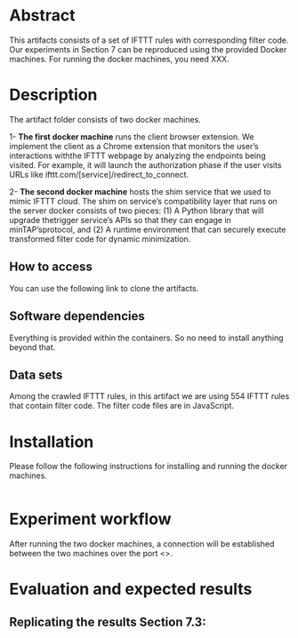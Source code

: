 # Abstract
This artifacts consists of a set of IFTTT rules with corresponding filter code. Our experiments in Section 7 can be reproduced using the provided Docker machines. For running the docker machines, you need XXX. 

# Description
The artifact folder consists of two docker machines. 

1- **The first docker machine** runs the client browser extension. We implement the client as a Chrome extension that monitors the user’s interactions withthe IFTTT webpage by analyzing the endpoints being visited. For example, it will launch the authorization phase if the user visits URLs like ifttt.com/[service]/redirect_to_connect.   

2- **The second docker machine** hosts the shim service that we used to mimic IFTTT cloud. The shim on service’s compatibility layer that runs on the server docker consists of two pieces: (1) A Python library that will upgrade thetrigger service’s APIs so that they can engage in minTAP’sprotocol, and (2) A runtime environment that can securely execute transformed filter code for dynamic minimization.



## How to access
You can use the following link to clone the artifacts. 
## Software dependencies
Everything is provided within the containers. So no need to install anything beyond that.
## Data sets
Among the crawled IFTTT rules, in this artifact we are using 554 IFTTT rules that contain filter code. The filter code files are in JavaScript.
#  Installation
Please follow the following instructions for installing and running the docker machines.

```
```

# Experiment workflow
After running the two docker machines, a connection will be established between the two machines over the port <>.  

# Evaluation and expected results
## Replicating the results Section 7.3:
